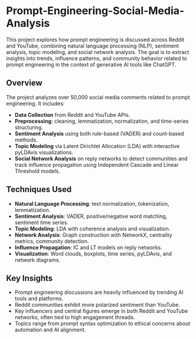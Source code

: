 # Prompt-Engineering-Social-Media-Analysis

This project explores how prompt engineering is discussed across Reddit and YouTube, combining natural language processing (NLP), sentiment analysis, topic modeling, and social network analysis. The goal is to extract insights into trends, influence patterns, and community behavior related to prompt engineering in the context of generative AI tools like ChatGPT.

##  Overview

The project analyzes over 50,000 social media comments related to prompt engineering. It includes:

- **Data Collection** from Reddit and YouTube APIs.
- **Preprocessing**: cleaning, lemmatization, normalization, and time-series structuring.
- **Sentiment Analysis** using both rule-based (VADER) and count-based methods.
- **Topic Modeling** via Latent Dirichlet Allocation (LDA) with interactive pyLDAvis visualizations.
- **Social Network Analysis** on reply networks to detect communities and track influence propagation using Independent Cascade and Linear Threshold models.

##  Techniques Used

- **Natural Language Processing**: text normalization, tokenization, lemmatization.
- **Sentiment Analysis**: VADER, positive/negative word matching, sentiment time series.
- **Topic Modeling**: LDA with coherence analysis and visualization.
- **Network Analysis**: Graph construction with NetworkX, centrality metrics, community detection.
- **Influence Propagation**: IC and LT models on reply networks.
- **Visualization**: Word clouds, boxplots, time series, pyLDAvis, and network diagrams.



##  Key Insights

- Prompt engineering discussions are heavily influenced by trending AI tools and platforms.
- Reddit communities exhibit more polarized sentiment than YouTube.
- Key influencers and central figures emerge in both Reddit and YouTube networks, often tied to high engagement threads.
- Topics range from prompt syntax optimization to ethical concerns about automation and AI alignment.
